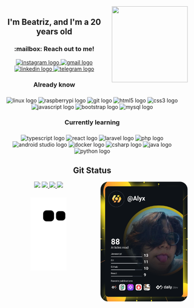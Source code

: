 <img align="right" height="200" width="200" src="https://i.ibb.co/KjJsyZ6/picasion-com-69fe11dd8e31875524e32e9d823c192e.gif"  />




<div align="center">

<h2 align="center"> I'm Beatriz, and I'm a 20 years old</h2>

<div align="center">
<h3 align="center"> :mailbox: Reach out to me! </h3>
  <a href="https://www.instagram.com/httpsalyx/" target="_blank">
    <img src="https://img.shields.io/static/v1?message=Instagram&logo=instagram&label=&color=E4405F&logoColor=white&labelColor=&style=for-the-badge" height="30" alt="instagram logo"  />
  </a>
  <a href="a.vasconcelos.1123@gmail.com" target="_blank">
    <img src="https://img.shields.io/static/v1?message=Gmail&logo=gmail&label=&color=D14836&logoColor=white&labelColor=&style=for-the-badge" height="30" alt="gmail logo"  />
  </a>
  <a href="https://www.linkedin.com/in/ana-vasconcelos-83b909235/" target="_blank">
    <img src="https://img.shields.io/static/v1?message=LinkedIn&logo=linkedin&label=&color=0077B5&logoColor=white&labelColor=&style=for-the-badge" height="30" alt="linkedin logo"  />
  </a>
  <a href="https://t.me/AnaBeaDev" target="_blank">
    <img src="https://img.shields.io/static/v1?message=Telegram&logo=telegram&label=&color=2CA5E0&logoColor=white&labelColor=&style=for-the-badge" height="30" alt="telegram logo"  />
  </a>
</div>

###

<h3 align="center">Already know</h3>

###

<div align="center">
  <img src="https://cdn.jsdelivr.net/gh/devicons/devicon/icons/linux/linux-original.svg" height="30" width="42" alt="linux logo"  />
  <img src="https://cdn.jsdelivr.net/gh/devicons/devicon/icons/raspberrypi/raspberrypi-original.svg" height="30" width="42" alt="raspberrypi logo"  />
  <img src="https://cdn.jsdelivr.net/gh/devicons/devicon/icons/git/git-original.svg" height="30" width="42" alt="git logo"  />
  <img src="https://cdn.jsdelivr.net/gh/devicons/devicon/icons/html5/html5-original.svg" height="30" width="42" alt="html5 logo"  />
  <img src="https://cdn.jsdelivr.net/gh/devicons/devicon/icons/css3/css3-original.svg" height="30" width="42" alt="css3 logo"  />
  <img src="https://cdn.jsdelivr.net/gh/devicons/devicon/icons/javascript/javascript-original.svg" height="30" width="42" alt="javascript logo"  />
  <img src="https://cdn.jsdelivr.net/gh/devicons/devicon/icons/bootstrap/bootstrap-original.svg" height="30" width="42" alt="bootstrap logo"  />
  <img src="https://cdn.jsdelivr.net/gh/devicons/devicon/icons/mysql/mysql-original.svg" height="40" width="52" alt="mysql logo"  />
</div>

###
<h3 align="center">Currently learning</h3>

###

<div align="center">
  <img src="https://cdn.jsdelivr.net/gh/devicons/devicon/icons/typescript/typescript-plain.svg" height="30" width="42" alt="typescript logo"  />
  <img src="https://cdn.jsdelivr.net/gh/devicons/devicon/icons/react/react-original.svg" height="30" width="42" alt="react logo"  />
  <img src="https://cdn.jsdelivr.net/gh/devicons/devicon/icons/laravel/laravel-plain.svg" height="30" width="42" alt="laravel logo"  />
  <img src="https://cdn.jsdelivr.net/gh/devicons/devicon/icons/php/php-original.svg" height="30" width="42" alt="php logo"  />
  <img src="https://cdn.jsdelivr.net/gh/devicons/devicon/icons/androidstudio/androidstudio-original.svg" height="30" width="42" alt="android studio logo"  />
  <img src="https://cdn.jsdelivr.net/gh/devicons/devicon/icons/docker/docker-original.svg" height="30" width="42" alt="docker logo"  />
  <img src="https://cdn.jsdelivr.net/gh/devicons/devicon/icons/csharp/csharp-original.svg" height="30" width="42" alt="csharp logo"  />
  <img src="https://cdn.jsdelivr.net/gh/devicons/devicon/icons/java/java-original.svg" height="40" width="52" alt="java logo"  />
   <img src="https://cdn.jsdelivr.net/gh/devicons/devicon/icons/python/python-original.svg" height="40" width="52" alt="python logo"  />
</div>

###
 
  
### 
  
  <h2 align="center"> Git Status</h2>
  
<div align="center">
<img height="150" src="https://github-profile-summary-cards.vercel.app/api/cards/profile-details?username=anabeavasconcelos&theme=tokyonight"/> 
  <a href="https://app.daily.dev/Alyx"><img src="https://github.com/AnaBeaVasconcelos/AnaBeaVasconcelos/blob/main/devcard.svg" align="right" width="230" alt="Ana Beatriz Vasconcelos's Dev Card"/>
<img height="170" src="https://github-readme-stats.vercel.app/api?username=anabeavasconcelos&show_icons=true&theme=tokyonight&include_all_commits=true&count_private=false&hide_border=true"/> 
 <img height="150" src="https://github-readme-stats.vercel.app/api/top-langs/?username=anabeavasconcelos&layout=compact&langs_count=7&theme=tokyonight&hide_border=true"/> 
<img height="150" src="https://github-readme-streak-stats.herokuapp.com/?user=anabeavasconcelos&theme=tokyonight&hide_border=true"/>
  

  
###
  
![Snake animation](https://github.com/AnaBeaVasconcelos/AnaBeaVasconcelos/blob/output/github-contribution-grid-snake.svg)

</div>

<!-- ![Spotify](https://spotify-recently-played-readme.vercel.app/api?user=qguzjop0e43sth8yjtbr5xije&width=1000) -->
